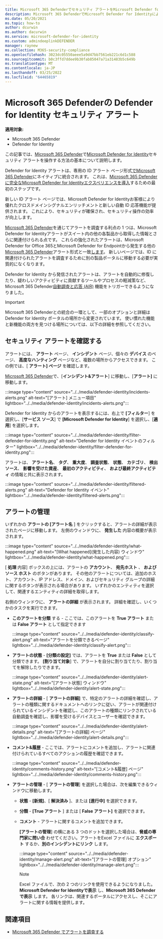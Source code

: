 ```yaml
---
title: Microsoft 365 Defenderでセキュリティ アラートをMicrosoft Defender for Identityする
description: Microsoft 365 DefenderでMicrosoft Defender for Identityによって発行されたセキュリティ アラートを管理および確認する方法について説明します
ms.date: 05/20/2021
ms.topic: how-to
author: dcurwin
ms.author: dacurwin
ms.service: microsoft-defender-for-identity
ms.custom: admindeeplinkDEFENDER
manager: raynew
ms.collection: M365-security-compliance
ms.openlocfilehash: 3023dc05550aeee5a9d47bb7561eb221c6d1c588
ms.sourcegitcommit: b0c3ffd7ddee9b30fab85047a71a31483b5c649b
ms.translationtype: MT
ms.contentlocale: ja-JP
ms.lasthandoff: 03/25/2022
ms.locfileid: "64465819"
---
```

# <a name="defender-for-identity-security-alerts-in-microsoft-365-defender"></a>Microsoft 365 Defenderの Defender for Identity セキュリティ アラート

**適用対象:**

- Microsoft 365 Defender
- Defender for Identity

この記事では、[Microsoft 365 Defender](/microsoft-365/security/defender/overview-security-center)で[Microsoft Defender for Identity](/defender-for-identity)セキュリティ アラートを操作する方法の基本について説明します。

Defender for Identity アラートは、専用の ID アラート ページ形式<a href="https://go.microsoft.com/fwlink/p/?linkid=2077139" target="_blank">でMicrosoft 365 Defender</a>にネイティブに統合されます。 これは、[Microsoft 365 Defenderに完全なMicrosoft Defender for Identityエクスペリエンスを導入](/defender-for-identity/defender-for-identity-in-microsoft-365-defender)するための最初のステップです。

新しい ID アラート ページでは、Microsoft Defender for Identityお客様により優れたクロスドメインシグナルエンリッチメントと新しい自動 ID 応答機能が提供されます。 これにより、セキュリティが確保され、セキュリティ操作の効率が向上します。

[Microsoft 365 Defender](/microsoft-365/security/defender/microsoft-365-defender)を通じてアラートを調査する利点の 1 つは、Microsoft Defender for Identityアラートがスイート内の他の各製品から取得した情報とさらに関連付けられる点です。 これらの強化されたアラートは、Microsoft Defender for Office 365とMicrosoft Defender for Endpointから発生する他の[Microsoft 365 Defender](/microsoft-365/security/office-365-security)アラート形式と一致[します](/microsoft-365/security/defender-endpoint)。 新しいページでは、ID に関連付けられたアラートを調査するために別の製品ポータルに移動する必要が実質的になくなります。

Defender for Identity から発信されたアラートは、アラートを自動的に修復したり、疑わしいアクティビティに貢献するツールやプロセスの軽減策など、Microsoft 365 Defender[自動調査と応答 (AIR)](/microsoft-365/security/defender/m365d-autoir) 機能をトリガーできるようになりました。

> [!IMPORTANT]
> Microsoft 365 Defenderとの統合の一環として、一部のオプションと詳細は Defender for Identity ポータルの場所から変更されています。 使い慣れた機能と新機能の両方を見つける場所については、以下の詳細を参照してください。

## <a name="review-security-alerts"></a>セキュリティ アラートを確認する

アラートには、 **アラート** ページ、 **インシデント** ページ、個々の **デバイス** のページ、 **高度なハンティング** ページなど、複数の場所からアクセスできます。 この例では、[ **アラート] ページ** を確認します。

<a href="https://go.microsoft.com/fwlink/p/?linkid=2077139" target="_blank">Microsoft 365 Defender</a>で、[**インシデント&アラート**] に移動し、[**アラート]** に移動します。

:::image type="content" source="../../media/defender-identity/incidents-alerts.png" alt-text="[アラート] メニュー項目" lightbox="../../media/defender-identity/incidents-alerts.png":::

Defender for Identity からのアラートを表示するには、右上で **[フィルター**] を選択し、[**サービス ソース**] で **[Microsoft Defender for Identity**] を選択し、[**適用**] を選択します。

:::image type="content" source="../../media/defender-identity/filter-defender-for-identity.png" alt-text="Defender for Identity イベントのフィルター" lightbox="../../media/defender-identity/filter-defender-for-identity.png":::

アラートは、 **アラート名**、 **タグ**、 **重大度**、 **調査状態**、 **状態**、 **カテゴリ**、 **検出ソース**、 **影響を受けた資産**、 **最初のアクティビティ**、 **および最終アクティビティ** の情報と共に表示されます。

:::image type="content" source="../../media/defender-identity/filtered-alerts.png" alt-text="Defender for Identity イベント" lightbox="../../media/defender-identity/filtered-alerts.png":::

## <a name="manage-alerts"></a>アラートの管理

いずれかの **アラートの [アラート名** ] をクリックすると、アラートの詳細が表示されたページに移動します。 左側のウィンドウに、 **発生した** 内容の概要が表示されます。

:::image type="content" source="../../media/defender-identity/what-happened.png" alt-text="[What happened]\(発生した内容\) ウィンドウ" lightbox="../../media/defender-identity/what-happened.png":::

[ **処理** 内容] ボックスの上には、アラートの **アカウント**、 **宛先ホスト** 、 **およびソース ホスト** のボタンがあります。 その他のアラートについては、追加のホスト、アカウント、IP アドレス、ドメイン、およびセキュリティ グループの詳細に関するボタンが表示される場合があります。 いずれかのエンティティを選択して、関連するエンティティの詳細を取得します。

右側のウィンドウに、 **アラートの詳細** が表示されます。 詳細を確認し、いくつかのタスクを実行できます。

- **このアラートを分類** する - ここでは、このアラートを **True アラート** または **False アラート** として指定できます

    :::image type="content" source="../../media/defender-identity/classify-alert.png" alt-text="アラートを分類できるページ" lightbox="../../media/defender-identity/classify-alert.png":::

- **アラートの状態** - **[分類の設定]** では、アラートを **True** または **False** として分類できます。 **[割り当て対象**] で、アラートを自分に割り当てたり、割り当てを解除したりできます。

    :::image type="content" source="../../media/defender-identity/alert-state.png" alt-text="[アラート状態] ウィンドウ" lightbox="../../media/defender-identity/alert-state.png":::

- **アラートの詳細** - [ **アラートの詳細]** で、特定のアラートの詳細を確認し、アラートの種類に関するドキュメントへのリンクに従い、アラートが関連付けられているインシデントを確認し、このアラートの種類にリンクされている自動調査を確認し、影響を受けるデバイスとユーザーを確認できます。

   :::image type="content" source="../../media/defender-identity/alert-details.png" alt-text="[アラートの詳細] ページ" lightbox="../../media/defender-identity/alert-details.png":::

- **コメント&履歴** - ここでは、アラートにコメントを追加し、アラートに関連付けられているすべてのアクションの履歴を確認できます。

    :::image type="content" source="../../media/defender-identity/comments-history.png" alt-text="[コメント&履歴] ページ" lightbox="../../media/defender-identity/comments-history.png":::

- **アラートの管理** - [ **アラートの管理**] を選択した場合は、次を編集できるウィンドウに移動します。
  - **状態** - **[新規]**、[ **解決済み** ]、または **[進行中]** を選択できます。
  - **分類** - **[True アラート** ] または [ **False アラート]** を選択できます。
  - **コメント** - アラートに関するコメントを追加できます。

    **[アラートの管理**] の横にある 3 つのドットを選択した場合は、**脅威の専門家に問い合** わせてください。アラートをExcel ファイルに **エクスポート** するか、**別のインシデントにリンク** します。

    :::image type="content" source="../../media/defender-identity/manage-alert.png" alt-text="[アラートの管理] オプション" lightbox="../../media/defender-identity/manage-alert.png":::

    > [!NOTE]
    > Excel ファイルで、次の 2 つのリンクを使用できるようになりました。**Microsoft Defender for Identityで表示** し、**Microsoft 365 Defenderで表示** します。 各リンクは、関連するポータルにアクセスし、そこにアラートに関する情報を提供します。

## <a name="see-also"></a>関連項目

- [Microsoft 365 Defender でアラートを調査する](../defender/investigate-alerts.md)
